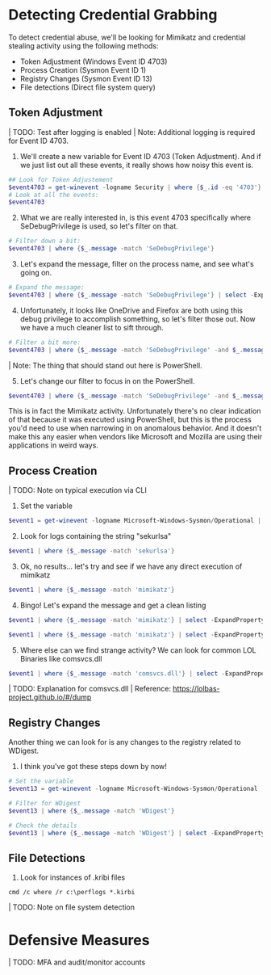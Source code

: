 # Detecting Credential Grabbing

To detect credential abuse, we'll be looking for Mimikatz and credential stealing activity using the following methods:
- Token Adjustment (Windows Event ID 4703)
- Process Creation (Sysmon Event ID 1)
- Registry Changes (Sysmon Event ID 13)
- File detections (Direct file system query)

## Token Adjustment

| TODO: Test after logging is enabled
| Note: Additional logging is required for Event ID 4703.

1. We'll create a new variable for Event ID 4703 (Token Adjustment). And if we just list out all these events, it really shows how noisy this event is.
```powershell
## Look for Token Adjustement
$event4703 = get-winevent -logname Security | where {$_.id -eq '4703'}
# Look at all the events:
$event4703
```

2. What we are really interested in, is this event 4703 specifically where SeDebugPrivilege is used, so let's filter on that. 
```powershell
# Filter down a bit:
$event4703 | where {$_.message -match 'SeDebugPrivilege'}
```

3. Let's expand the message, filter on the process name, and see what's going on. 
```powershell
# Expand the message:
$event4703 | where {$_.message -match 'SeDebugPrivilege'} | select -ExpandProperty message | findstr "Process"
```

4. Unfortunately, it looks like OneDrive and Firefox are both using this debug privilege to accomplish something, so let's filter those out. Now we have a much cleaner list to sift through. 
```powershell
# Filter a bit more:
$event4703 | where {$_.message -match 'SeDebugPrivilege' -and $_.message -notmatch 'firefox.exe' -and $_.message -notmatch "OneDriveSetup.exe"} | select -ExpandProperty message
```

| Note: The thing that should stand out here is PowerShell. 

5. Let's change our filter to focus in on the PowerShell. 
```powershell
$event4703 | where {$_.message -match 'SeDebugPrivilege' -and $_.message -match 'powershell.exe'} | select -ExpandProperty message
```

This is in fact the Mimikatz activity. Unfortunately there's no clear indication of that because it was executed using PowerShell, but this is the process you'd need to use when narrowing in on anomalous behavior. And it doesn't make this any easier when vendors like Microsoft and Mozilla are using their applications in weird ways. 

## Process Creation

| TODO: Note on typical execution via CLI

1. Set the variable
```powershell
$event1 = get-winevent -logname Microsoft-Windows-Sysmon/Operational | where {$_.id -eq '1'}
```

2. Look for logs containing the string "sekurlsa"
```powershell
$event1 | where {$_.message -match 'sekurlsa'}
```

3. Ok, no results... let's try and see if we have any direct execution of mimikatz
```powershell
$event1 | where {$_.message -match 'mimikatz'}
```

4. Bingo! Let's expand the message and get a clean listing
```powershell
$event1 | where {$_.message -match 'mimikatz'} | select -ExpandProperty message

$event1 | where {$_.message -match 'mimikatz'} | select -ExpandProperty message | findstr CommandLine
```

5. Where else can we find strange activity? We can look for common LOL Binaries like comsvcs.dll
```powershell
$event1 | where {$_.message -match 'comsvcs.dll'} | select -ExpandProperty message | findstr CommandLine
```

| TODO: Explanation for comsvcs.dll
| Reference: https://lolbas-project.github.io/#/dump

## Registry Changes

Another thing we can look for is any changes to the registry related to WDigest. 

1. I think you've got these steps down by now!
```powershell
# Set the variable
$event13 = get-winevent -logname Microsoft-Windows-Sysmon/Operational | where {$_.id -eq '13'}

# Filter for WDigest
$event13 | where {$_.message -match 'WDigest'}

# Check the details
$event13 | where {$_.message -match 'WDigest'} | select -ExpandProperty message
```

## File Detections

1. Look for instances of .kribi files
```
cmd /c where /r c:\perflogs *.kirbi 
```

| TODO: Note on file system detection

# Defensive Measures

| TODO: MFA and audit/monitor accounts